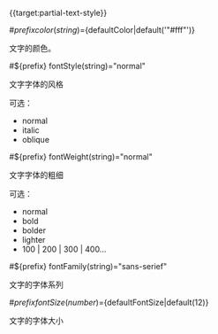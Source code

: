 {{target:partial-text-style}}

#${prefix} color(string)=${defaultColor|default('"#fff"')}

文字的颜色。

#${prefix} fontStyle(string)="normal"

文字字体的风格

可选：
+ normal
+ italic
+ oblique


#${prefix} fontWeight(string)="normal"

文字字体的粗细

可选：
+ normal
+ bold
+ bolder
+ lighter
+ 100 | 200 | 300 | 400...


#${prefix} fontFamily(string)="sans-serief"

文字的字体系列

#${prefix} fontSize(number)=${defaultFontSize|default(12)}

文字的字体大小